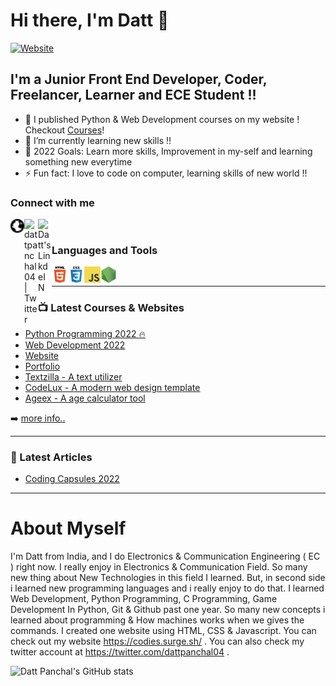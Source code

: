 # Hi there, I'm Datt 👋 

[![Website](https://img.shields.io/website?label=Portfolio&style=for-the-badge&url=https://codies.surge.sh/)](https://dattpanchal.netlify.app/)

## I'm a Junior Front End Developer, Coder, Freelancer, Learner and ECE Student !!


- 🔭 I published Python & Web Development courses on my website ! Checkout [Courses][course]!
- 🌱 I’m currently learning new skills !!
- 🥅 2022 Goals: Learn more skills, Improvement in my-self and learning something new everytime
- ⚡ Fun fact: I love to code on computer, learning skills of new world !!

### Connect with me

[<img align="left" alt="codies.surge.sh" width="22px" src="https://raw.githubusercontent.com/iconic/open-iconic/master/svg/globe.svg" />][website]
[<img align="left" alt="dattpanchal04 | Twitter" width="22px" src="https://cdn.jsdelivr.net/npm/simple-icons@v3/icons/twitter.svg" />][twitter]
<a href="https://www.linkedin.com/in/dattpanchal04/">
  <img align="left" alt="Datt's LinkdeIN" width="22px" src="https://cdn.jsdelivr.net/npm/simple-icons@v3/icons/linkedin.svg" />
</a>

<br />

### Languages and Tools

[<img align="left" alt="HTML" width="26px" src="https://raw.githubusercontent.com/github/explore/80688e429a7d4ef2fca1e82350fe8e3517d3494d/topics/html/html.png" />][webdevcourse]
[<img align="left" alt="CSS" width="26px" src="https://raw.githubusercontent.com/github/explore/80688e429a7d4ef2fca1e82350fe8e3517d3494d/topics/css/css.png" />][csscourse]
[<img align="left" alt="JavaScript" width="26px" src="https://raw.githubusercontent.com/github/explore/80688e429a7d4ef2fca1e82350fe8e3517d3494d/topics/javascript/javascript.png" />][jscourse]
[<img align="left" alt="Node.js" width="26px" src="https://raw.githubusercontent.com/github/explore/80688e429a7d4ef2fca1e82350fe8e3517d3494d/topics/nodejs/nodejs.png" />][webdevcourse]

<br />

---

### 📺 Latest Courses & Websites

- [ Python Programming 2022 🔥 ](http://codies.surge.sh/LearnPythonPage/pytopics.html)
- [ Web Development 2022 ](http://codies.surge.sh/LearnWebDevPage/WebDevCourses.html)
- [ Website ](http://codies.surge.sh/)
- [ Portfolio ](https://dattpanchal.netlify.app/)
- [ Textzilla - A text utilizer ](https://textzilla.surge.sh/)
- [ CodeLux - A modern web design template](http://codelux.surge.sh/)
- [ Ageex - A age calculator tool ](http://ageex.surge.sh/)

➡️ [more info..](http://codies.surge.sh/index.html)

---

### 📕 Latest Articles

- [ Coding Capsules 2022 ](http://codies.surge.sh/Articles%20file/articles.html)

---

[website]: https://dattpanchal.netlify.app/
[course]: http://codies.surge.sh/
[twitter]: https://twitter.com/dattpanchal04
[webdevcourse]: http://codies.surge.sh/LearnWebDevPage/WebDevCourses.html
[jscourse]: http://codies.surge.sh/LearnWebDevPage/JSCourse.html
[csscourse]: http://codies.surge.sh/LearnWebDevPage/CSSCourse.html
[reactplaylist]: https://www.youtube.com/playlist?list=PLkwxH9e_vrAK4TdffpxKY3QGyHCpxFcQ0


# About Myself

I'm Datt from India, and I do Electronics & Communication Engineering ( EC ) right now. I really enjoy in Electronics & Communication Field. So many new thing about New Technologies in this field I learned. But, in second side i learned new programming languages and i really enjoy to do that. I learned Web Development, Python Programming, C Programming, Game Development In Python, Git & Github past one year. So many new concepts i learned about programming & How machines works when we gives the commands. I created one website using HTML, CSS & Javascript. You can check out my website https://codies.surge.sh/ . You can also check my twitter account at https://twitter.com/dattpanchal04 . 


![Datt Panchal's GitHub stats](https://github-readme-stats.vercel.app/api?username=dattpanchal04&show_icons=true&theme=highcontrast)
